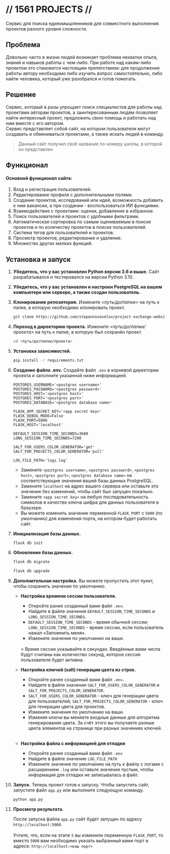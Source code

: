 # // 1561 PROJECTS //
Cервис для поиска единомышленников для совместного выполнения проектов разного уровня сложности.


## Проблема
Довольно часто в жизни людей возникает проблема нехватки опыта, знаний и навыков работы с чем-либо. При работе над каким-либо проектом это становится настоящим препятствием: для продолжения работы автору необходимо либо изучить вопрос самостоятельно, либо найти человека, который уже разобрался и готов помогать.

## Решение
Сервис, который в разы упрощает поиск специалистов для работы над проектами авторам проектов, а заинтересованным людям позволяет найти интересный проект, предложить свою помощь и работать над ним вместе с его автором. 
<br>
Сервис представляет собой сайт, на котором пользователи могут создавать и обмениваться проектами, а также искать людей в команду.

> Данный сайт получил своё название по номеру школы, в которой он представлен

## Функционал
#### Основной функционал сайта:
1. Вход и регистрация пользователей.
2. Редактирование профиля с дополнительными полями.
3. Создание проектов, исследований или идей, возможность добавить к ним вакансии, а при создании - воспользоваться ИИ функциями.
4. Взаимодействие с проектами: оценки, добавление в избранное.
5. Поиск пользователей и проектов с удобными фильтрами.
6. Автоматическая сортировка по самым оцениваемым в поиске проектов и по количеству проектов в поиске пользователей.
7. Система тегов для пользователей и проектов.
8. Просмотр проектов, редактирование и удаление.
9. Множество других мелких функций.


## Установка и запуск

1. **Убедитесь, что у вас установлен Python версии 3.6 и выше.** Сайт разрабатывался и тестировался на версии Python 3.10.
2. **Убедитесь, что у вас установлен и настроен PostgreSQL на вашем компьютере или сервере, а также создан пользователь.**
3. **Клонирование репозитория.** Измените _<путь/до/папки>_ на путь к папке, в которую необходимо клонировать проект.
    
    ```bash
    git clone https://github.com/stepannovoselov/project-exchange-website.git <путь/до/папки>
    ```
4. **Переход в директорию проекта.** Измените _<путь/до/папки/проекта>_ на путь к папке, в которую был сохранён проект.
    
    ```bash
    cd <путь/до/папки/проекта>
   ```
5. **Установка зависимостей.**
    
    ```bash
    pip install -r requirements.txt
    ```
6. **Создание файла .env.** Создайте файл ```.env``` в корневой директории проекта и заполните указанной ниже информацией.

    ```
    POSTGRES_USERNAME='<postgres username>'
    POSTGRES_PASSWORD='<postgres password>'
    POSTGRES_HOST='<postgres host>'
    POSTGRES_PORT='<postgres port>'
    POSTGRES_DATABASE='<postgres database name>'
    
    FLASK_APP_SECRET_KEY='<app secret key>'
    FLASK_DEBUG_MODE=False
    FLASK_PORT=5000
    FLASK_HOST='localhost'
   
    DEFAULT_SESSION_TIME_SECONDS=3600
    LONG_SESSION_TIME_SECONDS=7200
    
    SALT_FOR_USERS_COLOR_GENERATOR='get'
    SALT_FOR_PROJECTS_COLOR_GENERATOR='pull'
   
    LOG_FILE_PATH='logs.log'
    ```
    
    * Замените `<postgres username>`, `<postgres password>`, `<postgres host>`, `<postgres port>`, `<postgres database name>` на соответствующие значения вашей базы данных PostgreSQL.
    * Замените `localhost` на адрес вашего сервера или оставьте это значение без изменений, чтобы сайт был запущен локально.
    * Замените `<app secret key>` на любую последовательность символов в качестве ключа шифра для данных пользователя в браузере.
    * Вы можете изменить значение переменной `FLASK_PORT` с `5000` (по умолчанию) для изменения порта, на котором будет работать сайт.


7. **Инициализация базы данных.**
   
   ```bash
   flask db init
   ```

8. **Обновление базы данных.**
   ```bash
   flask db migrate
   ```
   ```bash
   flask db upgrade
   ```

9. **Дополнительная настройка.** Вы можете пропустить этот пункт, чтобы сохранить значения по умолчанию.
   * **Настройка времени сессии пользователя.**
     * Откройте ранее созданный вами файл `.env`.
     * Найдите в файле значения `DEFAULT_SESSION_TIME_SECONDS` и `LONG_SESSION_TIME_SECONDS`.
     * `DEFAULT_SESSION_TIME_SECONDS` - время обычной сессии; `LONG_SESSION_TIME_SECONDS` - время сессии, если пользователь нажал «Запомнить меня».
     * Измените значения по умолчанию на ваши.
     <br>
        > Время сессии указывайте в секундах. Введённые вами числа будут считаны как количество секунд, которое сессия пользователя будет активна.
       
   * **Настройка ключей (salt) генерации цвета из строк.**
     * Откройте ранее созданный вами файл `.env`.
     * Найдите в файле значения `SALT_FOR_USERS_COLOR_GENERATOR` и `SALT_FOR_PROJECTS_COLOR_GENERATOR`.
     * `SALT_FOR_USERS_COLOR_GENERATOR` - ключ для генерации цвета для пользователей; `SALT_FOR_PROJECTS_COLOR_GENERATOR` - ключ для генерации цвета для проектов.
     * Измените значения по умолчанию на ваши.
     * Изменяя ключи вы меняете входные данные для алгоритма генерирования цвета. За счёт этого вы получаете разные цвета элементов на странице при разных значениях ключей.
    <br><br>
   * **Настройка файла с информацией для отладки**
     * Откройте ранее созданный вами файл `.env`
     * Найдите в файле значение `LOG_FILE_PATH`
     * Измените значение по умолчанию на путь к файлу с логами с расширением `.log` или оставьте значение пустым, чтобы информация для отладки не записывалась в файл.


10. **Запуск.** Теперь проект готов к запуску. Чтобы запустить сайт, запустите файл `app.py` или выполните следующую команду.

       ```bash
       python app.py
       ```

11. **Просмотр результата.**
   
       После запуска файла `app.py` сайт будет запущен по адресу `http://localhost:5000`.
       <br><br>
       Учтите, что, если на этапе `5` вы изменили переменную `FLASK_PORT`, то вместо `5000` вам необходимо указать выбранный вами порт в адресе: `http://localhost:<ваш порт>`

